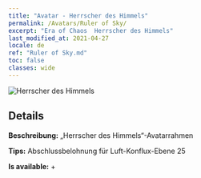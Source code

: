 ```yaml
---
title: "Avatar - Herrscher des Himmels"
permalink: /Avatars/Ruler of Sky/
excerpt: "Era of Chaos  Herrscher des Himmels"
last_modified_at: 2021-04-27
locale: de
ref: "Ruler of Sky.md"
toc: false
classes: wide
---
```

 ![Herrscher des Himmels](/images/a/avatarFrame_41.png)

## Details

 **Beschreibung:** „Herrscher des Himmels“-Avatarrahmen 

 **Tips:** Abschlussbelohnung für Luft-Konflux-Ebene 25 

 **Is available:**  + 

